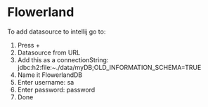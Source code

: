 # Flowerland

To add datasource to intellij go to:
  1. Press +
  2. Datasource from URL
  3. Add this as a connectionString:   jdbc:h2:file:~./data/myDB;OLD_INFORMATION_SCHEMA=TRUE
  4. Name it FlowerlandDB
  5. Enter username: sa
  6. Enter password: password
  7. Done
